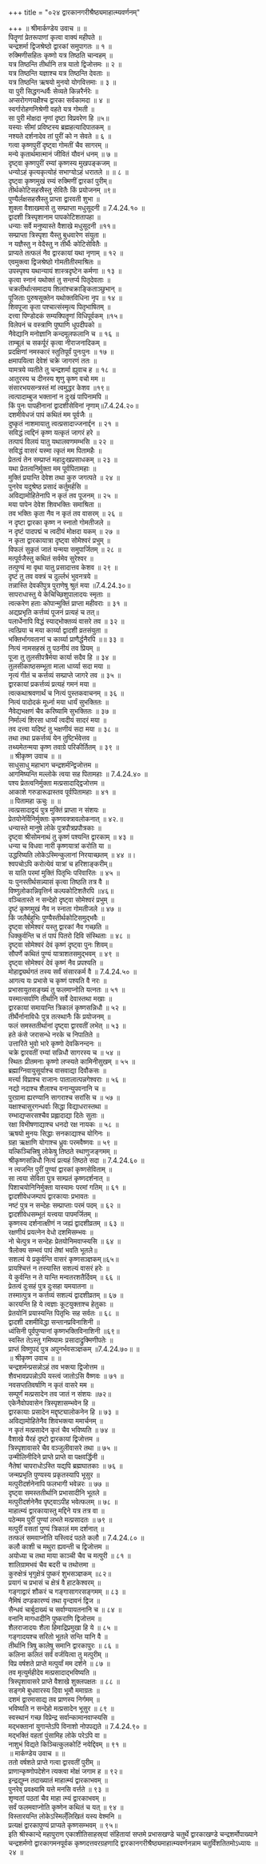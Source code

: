 +++
title = "०२४ द्वारकानगरीश्रैष्ठ्यमाहात्म्यवर्णनम्"

+++
॥ श्रीमार्कण्डेय उवाच ॥ ॥  
पितॄणां प्रेतरूपाणां कृत्वा वाक्यं महीपते ॥  
चन्द्रशर्मा द्विजश्रेष्ठो द्वारकां समुपागतः ॥ १ ॥  
रुक्मिणीसहितः कृष्णो यत्र तिष्ठति चान्वहम् ॥  
यत्र तिष्ठन्ति तीर्थानि तत्र यातो द्विजोत्तमः ॥ २ ॥  
यत्र तिष्ठन्ति यज्ञाश्च यत्र तिष्ठन्ति देवताः ॥  
यत्र तिष्ठन्ति ऋषयो मुनयो योगवित्तमाः ॥ ३ ॥  
या पुरी सिद्धगन्धर्वैः सेव्यते किन्नरैर्नरेः ॥  
अप्सरोगणयक्षैश्च द्वारका सर्वकामदा ॥ ४ ॥  
स्वर्गारोहणनिश्रेणी वहते यत्र गोमती ॥  
सा पुरी मोक्षदा नृणां दृष्टा विप्रवरेण हि ॥५॥  
यस्याः सीमां प्रविष्टस्य ब्रह्महत्यादिपातकम् ॥  
नश्यते दर्शनादेव तां पुरीं को न सेवते ॥ ६ ॥  
गत्वा कृष्णपुरीं दृष्ट्वा गोमतीं चैव सागरम् ॥  
मन्ये कृतार्थमात्मानं जीवितं यौवनं धनम् ॥ ७ ॥  
दृष्ट्वा कृष्णपुरीं रम्यां कृष्णस्य मुखपङ्कजम् ॥  
धन्योऽहं कृत्यकृत्योहं सभाग्योऽहं धरातले ॥ ॥ ८ ॥  
दृष्ट्वा कृष्णमुखं रम्यं रुक्मिणीं द्वारकां पुरीम्॥  
तीर्थकोटिसहस्रैस्तु सेवितैः किं प्रयोजनम् ॥९॥  
पुण्यैर्लक्षसहस्रैस्तु प्राप्ता द्वारवती शुभा ॥  
शुक्ला वैशाखमासे तु सम्प्राप्ता मधुसूदनी ॥ 7.4.24.१० ॥  
द्वादशी त्रिस्पृशानाम पापकोटिशतापहा ॥  
धन्याः सर्वे मनुष्यास्ते वैशाखे मधुसूदनी ॥११॥  
सम्प्राप्ता त्रिस्पृशा यैस्तु बुधवारेण संयुता ॥  
न यज्ञैस्तु न वेदैस्तु न तीर्थैः कोटिसेवितैः ॥  
प्राप्यते तत्फलं नैव द्वारकायां यथा नृणाम् ॥ १२ ॥  
एवमुक्त्वा द्विजश्रेष्ठो गोमतीतीरमाश्रितः ॥  
उपस्पृश्य यथान्यायं शास्त्रदृष्टेन कर्मणा ॥ १३ ॥  
कृत्वा स्नानं यथोक्तं तु सन्तर्प्य पितृदेवताः ॥  
चक्रतीर्थात्समादाय शिलांश्चक्राङ्किताञ्छुभान् ॥  
पूजिताः पुरुषसूक्तेन यथोक्तविधिना नृप ॥ १४ ॥  
शिवपूजा कृता पश्चात्संस्मृत्य पितृभाषितम् ॥  
दत्त्वा पिण्डोदकं सम्यक्पितॄणां विधिपूर्वकम् ॥१५॥  
विलेपनं च वस्त्राणि पुष्पाणि धूपदीपको ॥  
नैवेद्यानि मनोज्ञानि कन्दमूलफलानि च ॥ १६ ॥  
ताम्बूलं च सकर्पूरं कृत्वा नीराजनादिकम् ॥  
प्रदक्षिणां नमस्कारं स्तुतिपूर्वं पुनःपुनः ॥ १७ ॥  
क्षमापयित्वा देवेशं चक्रे जागरणं ततः ॥  
यामत्रये व्यतीते तु चन्द्रशर्मा ह्युवाच ह ॥ १८ ॥  
आतुरस्य च दीनस्य शृणु कृष्ण वचो मम ॥  
संसारभयसन्त्रस्तं मां त्वमुद्धर केशव ॥१९॥  
त्वत्पादाम्बुज भक्तानां न दुःखं पापिनामपि ॥  
किं पुनः पापहीनानां द्वादशीसेविनां नृणाम्॥7.4.24.२०॥  
दशमीवेधजं पापं कथितं मम पूर्वजैः ॥  
दुष्कृतं नाशमायातु त्वत्प्रसादाज्जनार्द्दन ॥ २१ ॥  
सविद्धं त्वद्दिनं कृष्ण यत्कृतं जागरं हरे ॥  
तत्पापं विलयं यातु यथालवणमम्भसि ॥ २२ ॥  
सविद्धं वासरं यस्मा त्कृतं मम पितामहैः ॥  
प्रेतत्वं तेन सम्प्राप्तं महादुःखप्रसाधकम् ॥ २३ ॥  
यथा प्रेतत्वनिर्मुक्ता मम पूर्वपितामहाः ॥  
मुक्तिं प्रयान्ति देवेश तथा कुरु जगत्पते ॥ २४ ॥  
पुनरेव यदुश्रेष्ठ प्रसादं कर्तुमर्हसि ॥  
अविद्यामोहितेनापि न कृतं तव पूजनम् ॥ २५ ॥  
मया पापेन देवेश शिवभक्तिः समाश्रिता ॥  
तव भक्तिः कृता नैव न कृतं तव वासरम् ॥ २६ ॥  
न दृष्टा द्वारका कृष्ण न स्नातो गोमतीजले ॥  
न दृष्टं पादपद्मं च त्वदीयं मोक्षदा यकम् ॥ २७ ॥  
न कृता द्वारकायात्रा दृष्ट्वा सोमेश्वरं प्रभुम् ॥  
विफलं सुकृतं जातं यन्मया समुपार्जितम् ॥ २८ ॥  
मत्पूर्वजैस्तु कथितं सर्वमेव सुरेश्वर ॥  
तत्पुण्यं मा वृथा यातु प्रसादात्तव केशव ॥ २९ ॥  
दृष्टं तु तव वक्त्रं च दुर्ल्लभं भुवनत्रये ॥  
तन्नास्ति देवकीपुत्र पुराणेषु श्रुतं मया ॥7.4.24.३०॥  
सापराधास्तु ये केचिच्छिशुपालादयः स्मृताः ॥  
त्वत्करेण हताः कोपान्मुक्तिं प्राप्ता महीवराः ॥ ३१ ॥  
अद्यप्रभृति कर्त्तव्यं पूजनं प्रत्यहं च तत्॥  
पलार्धेनापि विद्धं स्याद्भोक्तव्यं वासरे तव ॥ ३२ ॥  
त्वत्प्रिया च मया कार्य्या द्वादशी व्रतसंयुता ॥  
भक्तिर्भागवतानां च कार्य्या प्राणैर्द्धनैरपि ॥॥ ३३ ॥  
नित्यं नामसहस्रं तु पठनीयं तव प्रियम् ॥  
पूजा तु तुलसीपत्रैर्मया कार्या सदैव हि ॥ ३४ ॥  
तुलसीकाष्ठसम्भूता माला धार्य्या सदा मया ॥  
नृत्यं गीतं च कर्त्तव्यं सम्प्राप्ते जागरे तव ॥ ३५ ॥  
द्वारकायां प्रकर्त्तव्यं प्रत्यहं गमनं मया ॥  
त्वत्कथाश्रवणार्थं च नित्यं पुस्तकवाचनम् ॥ ३६ ॥  
नित्यं पादोदकं मूर्ध्ना मया धार्यं सुभक्तितः ॥  
नैवेद्यभक्षणं चैव करिष्यामि सुभक्तितः ॥ ३७ ॥  
निर्माल्यं शिरसा धार्य्यं त्वदीयं सादरं मया ॥  
तव दत्त्वा यदिष्टं तु भक्षणीयं सदा मया ॥ ३८ ॥  
तथा तथा प्रकर्त्तव्यं येन तुष्टिर्भवेत्तव ॥  
तथ्यमेतन्मया कृष्ण तवाग्रे परिकीर्तितम् ॥ ३९ ॥  
॥ श्रीकृष्ण उवाच ॥ ॥  
साधुसाधु महाभाग चन्द्रशर्मन्द्विजोत्तम ॥  
आगमिष्यन्ति मल्लोके त्वया सह पितामहाः ॥ 7.4.24.४० ॥  
पश्य प्रेतत्वनिर्मुक्ता मत्प्रसादाद्द्विजोत्तम ॥  
आकाशे गरुडारूढास्तव पूर्वपितामहाः ॥ ४१ ॥  
॥ पितामहा ऊचुः ॥ ॥  
त्वत्प्रसादाद्वयं पुत्र मुक्तिं प्राप्ता न संशयः ॥  
प्रेतयोनेर्विनिर्मुक्ताः कृष्णवक्त्रावलोकनात् ॥ ४२.॥  
धन्यास्ते मानुषे लोके पुत्रपौत्रप्रपौत्रकाः ॥  
दृष्ट्वा श्रीसोमनाथं तु कृष्णं पश्यन्ति द्वारकाम् ॥ ४३ ॥  
धन्या च विधवा नारी कृष्णयात्रां करोति या ॥  
उद्धरिष्यति लोकेऽस्मिन्कुलानां निरयाच्छतम् ॥ ४४ ॥।  
श्वपचोऽपि करोत्येवं यात्रां च हरिशाङ्करीम्॥  
स याति परमां मुक्तिं पितृभिः परिवारितः ॥ ४५ ॥  
यः पुनस्तीर्थसन्न्यासं कृत्वा तिष्ठति तत्र वै ॥  
विष्णुलोकान्निवृत्तिर्न कल्पकोटिशतैरपि ॥४६॥  
वञ्चितास्ते न सन्देहो दृष्ट्वा सोमेश्वरं प्रभुम् ॥  
दृष्टं कृष्णमुखं नैव न स्नाता गोमतीजले ॥ ४७ ॥  
किं जलैर्बहुभिः पुण्यैस्तीर्थकोटिसमुद्भवैः ॥  
दृष्ट्वा सोमेश्वरं यस्तु द्वारकां नैव गच्छति ॥  
धिक्कुर्वन्ति च तं पापं पितरो दिवि संस्थिताः ॥ ४८ ॥  
दृष्ट्वा सोमेश्वरं देवं कृष्णं दृष्ट्वा पुनः शिवम्॥  
सौपर्णे कथितं पुण्यं यात्राशतसमुद्भवम् ॥ ४९ ॥  
दृष्ट्वा सोमेश्वरं देवं कृष्णं नैव प्रपश्यति ॥  
मोहाद्व्यर्थगतं तस्य सर्वं संसारकर्म वै ॥ 7.4.24.५० ॥  
आगत्य यः प्रभासे च कृष्णं पश्यति वै नरः ॥  
प्रभासायुतसङ्ख्यं तु फलमाप्नोति यत्नतः ॥ ५१ ॥  
यस्मात्सर्वाणि तीर्थानि सर्वे देवास्तथा मखाः ॥  
द्वारकायां समायान्ति त्रिकालं कृष्णसन्निधौ ॥ ५२ ॥  
तीर्थैर्नानाविधैः पुत्र तत्स्थानैः किं प्रयोजनम् ॥  
फलं समस्ततीर्थानां दृष्ट्वा द्वारवतीं लभेत् ॥ ५३ ॥  
हते कंसे जरासन्धे नरके च निपातिते ॥  
उत्तारिते भुवो भारे कृष्णो देवकिनन्दनः ॥  
चक्रे द्वारवतीं रम्यां सन्निधौ सागरस्य च ॥ ५४ ॥  
स्थितः प्रीतमनाः कृष्णो लप्स्यते कामिनीसुखम् ॥ ५५ ॥  
ब्रह्माग्निवायुसूर्याश्च वासवाद्या दिवौकसः ॥  
मर्त्त्या विप्राश्च राजानः पातालात्पन्नगेश्वराः ॥ ५६ ॥  
नद्यो नदाश्च शैलाश्च वनान्युपवनानि च ॥  
पुरग्रामा ह्यरण्यानि सागराश्च सरांसि च ॥ ५७ ॥  
यक्षाश्चासुरगन्धर्वाः सिद्धा विद्याधरास्तथा ॥  
रम्भाद्यप्सरसश्चैव प्रह्लादाद्या दितेः सुताः ॥  
रक्षा विभीषणाद्याश्च धनदो रक्ष नायकः ॥ ५८ ॥  
ऋषयो मुनयः सिद्धाः सनकाद्याश्च योगिनः ॥  
ग्रहा ऋक्षाणि योगाश्च ध्रुवः परमवैष्णवः ॥ ५९ ॥  
यत्किञ्चित्त्रिषु लोकेषु तिष्ठते स्थाणुजङ्गमम् ॥  
श्रीकृष्णसन्निधौ नित्यं प्रत्यहं तिष्ठते सदा ॥ 7.4.24.६० ॥  
न त्यजन्ति पुरीं पुण्यां द्वारकां कृष्णसेविताम् ॥  
सा त्वया सेविता पुत्र साम्प्रतं कृष्णदर्शनात् ॥  
पिशाचयोनिनिर्मुक्ता यास्यामः परमां गतिम् ॥ ६१ ॥  
द्वादशीवेधजम्पापं द्वारकायाः प्रभावतः ॥  
नष्टं पुत्र न सन्देहः सम्प्राप्ताः परमं पदम् ॥ ६२ ॥  
द्वादशीवेधसम्भूतं यत्त्वया पापमर्जितम् ॥  
कृष्णस्य दर्शनात्क्षीणं न जह्यं द्वादशीव्रतम् ॥ ६३ ॥  
रक्षणीयं प्रयत्नेन वेधो दशमिसम्भवः ॥  
नो चेत्पुत्र न सन्देहः प्रेतयोनिमवाप्स्यसि ॥ ६४ ॥  
त्रैलोक्य सम्भवं पापं तेषां भवति भूतले॥  
सशल्यं ये प्रकुर्वन्ति वासरं कृष्णसञ्ज्ञकम्॥६५॥  
प्रायश्चित्तं न तस्यास्ति सशल्यं वासरं हरेः ॥  
ये कुर्वन्ति न ते यान्ति मन्वतरशतैर्दिवम् ॥ ६६ ॥  
प्रेतत्वं दुःसहं पुत्र दुःसहा यमयातना ॥  
तस्मात्पुत्र न कर्त्तव्यं सशल्यं द्वादशीव्रतम् ॥ ६७ ॥  
कारयन्ति हि ये त्वज्ञाः कूटयुक्ताश्च हेतुकाः ॥  
प्रेतयोनिं प्रयास्यन्ति पितृभिः सह सर्वतः ॥ ६८ ॥  
द्वादशी दशमीविद्धा सन्तानप्रविनाशिनी ॥  
ध्वंसिनी पूर्वपुण्यानां कृष्णभक्तिविनाशिनी ॥६९॥  
स्वस्ति तेऽस्तु गमिष्यामः प्रसादाद्रुक्मिणीपतेः ॥  
प्राप्तं विष्णुपदं पुत्र अपुनर्भवसञ्ज्ञकम् ॥7.4.24.७०॥ ॥  
॥ श्रीकृष्ण उवाच ॥ ॥  
चन्द्रशर्मन्प्रसन्नोऽहं तव भक्त्या द्विजोत्तम ॥  
शैवभावप्रपन्नोऽपि यस्त्वं जातोऽसि वैष्णवः ॥ ७१ ॥  
नवसप्ततिवर्षाणि न कृतं वासरे मम ॥  
सम्पूर्णं मत्प्रसादेन तव जातं न संशयः ॥७२॥  
एकेनैवोपवासेन त्रिस्पृशासम्भवेन हि ॥  
द्वारकायाः प्रसादेन मद्दृष्ट्यालोकनेन हि ॥ ७३ ॥  
अविद्यामोहितेनैव शिवभक्त्या ममार्चनम् ॥  
न कृतं मत्प्रसादेन कृतं चैव भविष्यति ॥ ७४ ॥  
वैशाखे यैरहं दृष्टो द्वारकायां द्विजोत्तम ॥  
त्रिस्पृशावासरे चैव वञ्जुलीवासरे तथा ॥ ७५ ॥  
उन्मीलिनीदिने प्राप्ते प्राप्ते वा पक्षवर्द्धिनी ॥  
नैतेषां चापराधोऽस्ति यद्यपि ब्रह्मघातकाः ॥ ७६ ॥  
जन्मप्रभृति पुण्यस्य प्रकृतस्यापि भूसुर ॥  
मत्पुरीदर्शनेनापि फलभागी भवेन्नरः ॥ ७७ ॥  
दृष्ट्वा समस्ततीर्थानि प्रभासादीनि भूतले ॥  
मत्पुरीदर्शनेनैव पृष्ट्वाऽपीह भवेत्फलम् ॥ ७८ ॥  
माहात्म्यं द्वारकायास्तु मद्दिने यत्र तत्र वा ॥  
पठेन्मम पुरीं पुण्यां लभते मत्प्रसादतः ॥ ७९ ॥  
मत्पुरीं वसतां पुण्यं त्रिकालं मम दर्शनात् ॥  
तत्फलं समवाप्नोति यस्त्विदं पठते कलौ ॥ 7.4.24.८० ॥  
कलौ काशी च मथुरा ह्यवन्ती च द्विजोत्तम ॥  
अयोध्या च तथा माया काञ्ची चैव च मत्पुरी ॥ ८१ ॥  
शालिग्रामभवं चैव बदरी च तथोत्तमा ॥  
कुरुक्षेत्रं भृगुक्षेत्रं पुष्करं शुभसञ्ज्ञकम् ॥८२॥  
प्रयागं च प्रभासं च क्षेत्रं वै हाटकेश्वरम् ॥  
गङ्गाद्वारं शौकरं च गङ्गासागरसङ्गमम् ॥ ८३ ॥  
नैमिषं दण्डकारण्यं तथा वृन्दावनं द्विज ॥  
सैन्धवं चार्बुदाख्यं च सर्वाण्यायतनानि च ॥ ८४ ॥  
वनानि मागधादीनि पुष्कराणि द्विजोत्तम ॥  
शैलराजादयः शैला हिमाद्रिप्रमुखा हि ये ॥ ८५ ॥  
गङ्गादयश्च सरितो भूतले सन्ति यानि वै ॥  
तीर्थानि त्रिषु कालेषु समानि द्वारकापुरः ॥ ८६ ॥  
कलिना कलितं सर्वं वर्जयित्वा तु मत्पुरीम् ॥  
विप्र वर्षशते प्राप्ते मत्पुर्यां मम दर्शने ॥ ८७ ॥  
तव मृत्युर्महीदेव मत्प्रसादाद्भविष्यति ॥  
त्रिस्पृशावासरे प्राप्ते वैशाखे शुक्लपक्षतः ॥ ८८ ॥  
सङ्गमे बुधवारस्य दिवा भूमौ ममाग्रतः ॥  
दशमं द्वारमासाद्य तव प्राणस्य निर्गमम् ॥  
भविष्यति न सन्देहो मत्प्रसादेन भूसुर ॥ ८९ ॥  
स्वस्थानं गच्छ विप्रेन्द्र सर्वान्कामानवाप्स्यसि ॥  
मद्भक्तानां युगान्तेऽपि विनाशो नोपपद्यते ॥ 7.4.24.९० ॥  
मद्भक्तिं वहतां पुंसामिह लोके परेऽपि वा ॥  
नाशुभं विद्यते किञ्चित्कुलकोटिं नयेद्दिवम् ॥ ९१ ॥  
॥ मार्कण्डेय उवाच ॥ ॥  
ततो वर्षशते प्राप्ते गत्वा द्वारवतीं पुरीम् ॥  
प्राणान्कृष्णोपदेशेन त्यक्त्वा मोक्षं जगाम ह ॥ ९२॥  
इन्द्रद्युम्न तदाख्यातं माहात्म्यं द्वारकाभवम् ॥  
पुनरेव् प्रवक्ष्यामि यत्ते मनसि वर्त्तते ॥ ९३ ॥  
शृण्वतां पठतां चैव माहा त्म्यं द्वारकाभवम् ॥  
सर्वं फलमवाप्नोति कृष्णेन कथितं च यत् ॥ ९४ ॥  
विस्तारयन्ति लोकेऽस्मिल्ँलिखितं यस्य वेश्मनि ॥  
प्रत्यक्षं द्वारकापुण्यं प्राप्यते कृष्णसम्भवम् ॥ ९५॥  
इति श्रीस्कान्दे महापुराण एकाशीतिसाहस्र्यां संहितायां सप्तमे प्रभासखण्डे चतुर्थे द्वारकाखण्डे चन्द्रशर्मोपाख्याने चन्द्रशर्मणो द्वारकागमनपूर्वक कृष्णदत्तवरग्रहणादि द्वारकानगरीश्रैष्ठ्यमाहात्म्यवर्णनन्नाम चतुर्विंशतितमोऽध्यायः ॥ २४ ॥